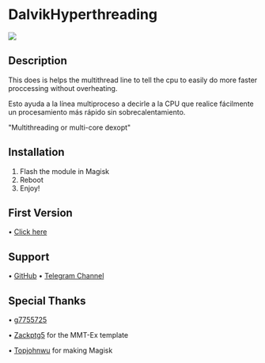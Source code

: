 # DalvikHyperthreading

![](https://i.ibb.co/C2WZsJk/1648364568480.png)

## Description
This does is helps the multithread line to tell the cpu to easily do more faster proccessing without overheating.

Esto ayuda a la línea multiproceso a decirle a la CPU que realice fácilmente un procesamiento más rápido sin sobrecalentamiento.

"Multithreading or multi-core dexopt"

## Installation 
1. Flash the module in Magisk
3. Reboot
4. Enjoy!

## First Version
• [Click here](https://t.me/modulostk/665)

## Support
• [GitHub](https://github.com/LeanxModulostk/DalvikHyperthreading) 
• [Telegram Channel](https://t.me/modulostk)

## Special Thanks

• [g7755725](https://forum.xda-developers.com/t/fps-ipv4-6-build-prop-tweaks.3166013/)

• [Zackptg5](https://github.com/Zackptg5) for the MMT-Ex template

• [Topjohnwu](https://github.com/topjohnwu) for making Magisk
